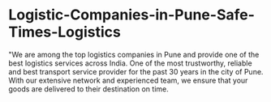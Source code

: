 # Logistic-Companies-in-Pune-Safe-Times-Logistics
"We are among the top logistics companies in Pune and provide one of the best logistics services across India. One of the most trustworthy, reliable and best transport service provider for the past 30 years in the city of Pune. With our extensive network and experienced team, we ensure that your goods are delivered to their destination on time.

